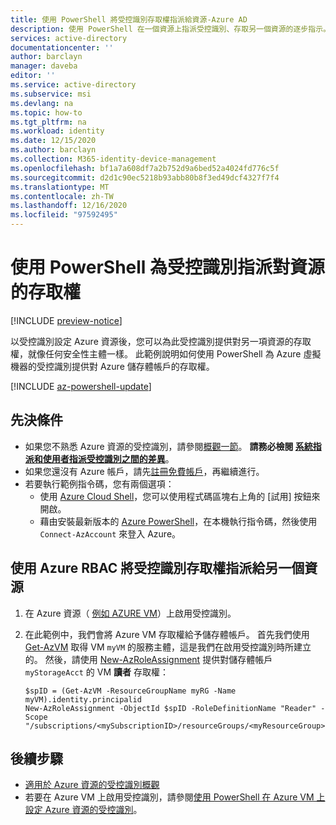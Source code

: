 ```yaml
---
title: 使用 PowerShell 將受控識別存取權指派給資源-Azure AD
description: 使用 PowerShell 在一個資源上指派受控識別、存取另一個資源的逐步指示。
services: active-directory
documentationcenter: ''
author: barclayn
manager: daveba
editor: ''
ms.service: active-directory
ms.subservice: msi
ms.devlang: na
ms.topic: how-to
ms.tgt_pltfrm: na
ms.workload: identity
ms.date: 12/15/2020
ms.author: barclayn
ms.collection: M365-identity-device-management
ms.openlocfilehash: bf1a7a608df7a2b752d9a6bed52a4024fd776c5f
ms.sourcegitcommit: d2d1c90ec5218b93abb80b8f3ed49dcf4327f7f4
ms.translationtype: MT
ms.contentlocale: zh-TW
ms.lasthandoff: 12/16/2020
ms.locfileid: "97592495"
---
```

# <a name="assign-a-managed-identity-access-to-a-resource-using-powershell"></a>使用 PowerShell 為受控識別指派對資源的存取權

[!INCLUDE [preview-notice](../../../includes/active-directory-msi-preview-notice.md)]

以受控識別設定 Azure 資源後，您可以為此受控識別提供對另一項資源的存取權，就像任何安全性主體一樣。 此範例說明如何使用 PowerShell 為 Azure 虛擬機器的受控識別提供對 Azure 儲存體帳戶的存取權。

[!INCLUDE [az-powershell-update](../../../includes/updated-for-az.md)]

## <a name="prerequisites"></a>先決條件

- 如果您不熟悉 Azure 資源的受控識別，請參閱[概觀一節](overview.md)。 **請務必檢閱 [系統指派和使用者指派受控識別之間的差異](overview.md#managed-identity-types)**。
- 如果您還沒有 Azure 帳戶，請先[註冊免費帳戶](https://azure.microsoft.com/free/)，再繼續進行。
- 若要執行範例指令碼，您有兩個選項：
    - 使用 [Azure Cloud Shell](../../cloud-shell/overview.md)，您可以使用程式碼區塊右上角的 [試用] 按鈕來開啟。
    - 藉由安裝最新版本的 [Azure PowerShell](/powershell/azure/install-az-ps)，在本機執行指令碼，然後使用 `Connect-AzAccount` 來登入 Azure。 

## <a name="use-azure-rbac-to-assign-a-managed-identity-access-to-another-resource"></a>使用 Azure RBAC 將受控識別存取權指派給另一個資源

1. 在 Azure 資源（ [例如 AZURE VM](qs-configure-powershell-windows-vm.md)）上啟用受控識別。

1. 在此範例中，我們會將 Azure VM 存取權給予儲存體帳戶。 首先我們使用 [Get-AzVM](/powershell/module/az.compute/get-azvm) 取得 VM `myVM` 的服務主體，這是我們在啟用受控識別時所建立的。 然後，請使用 [New-AzRoleAssignment](/powershell/module/Az.Resources/New-AzRoleAssignment) 提供對儲存體帳戶 `myStorageAcct` 的 VM **讀者** 存取權：

    ```azurepowershell-interactive
    $spID = (Get-AzVM -ResourceGroupName myRG -Name myVM).identity.principalid
    New-AzRoleAssignment -ObjectId $spID -RoleDefinitionName "Reader" -Scope "/subscriptions/<mySubscriptionID>/resourceGroups/<myResourceGroup>/providers/Microsoft.Storage/storageAccounts/<myStorageAcct>"
    ```

## <a name="next-steps"></a>後續步驟

- [適用於 Azure 資源的受控識別概觀](overview.md)
- 若要在 Azure VM 上啟用受控識別，請參閱[使用 PowerShell 在 Azure VM 上設定 Azure 資源的受控識別](qs-configure-powershell-windows-vm.md)。
